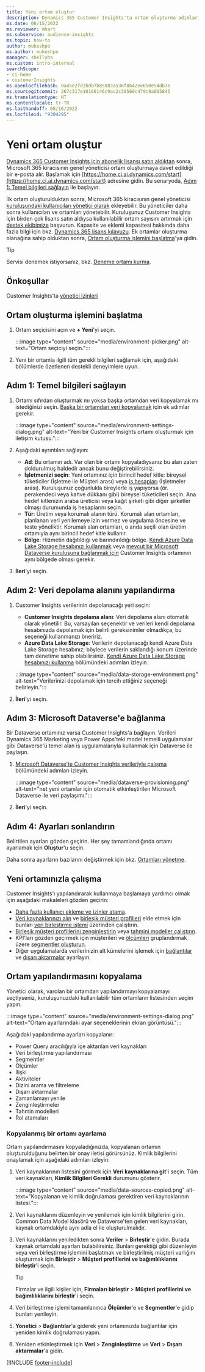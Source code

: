 ```yaml
---
title: Yeni ortam oluştur
description: Dynamics 365 Customer Insights'ta ortam oluşturma adımları.
ms.date: 08/15/2022
ms.reviewer: mhart
ms.subservice: audience-insights
ms.topic: how-to
author: mukeshpo
ms.author: mukeshpo
manager: shellyha
ms.custom: intro-internal
searchScope:
- ci-home
- customerInsights
ms.openlocfilehash: 0a45e2fd2bdb7b85883a536f8b42ee650e54db7e
ms.sourcegitcommit: 267c317e10166146c9ac2c30560c479c9a005845
ms.translationtype: HT
ms.contentlocale: tr-TR
ms.lasthandoff: 08/16/2022
ms.locfileid: "9304295"
---
```

# <a name="create-a-new-environment"></a>Yeni ortam oluştur

[Dynamics 365 Customer Insights için abonelik lisansı satın aldıktan](paid-license.md) sonra, Microsoft 365 kiracısının genel yöneticisi ortam oluşturmaya davet edildiği bir e-posta alır. Başlamak için [https://home.ci.ai.dynamics.com/start](https://home.ci.ai.dynamics.com/start) adresine gidin. Bu senaryoda, [Adım 1: Temel bilgileri sağlayın](#step-1-provide-basic-information) ile başlayın.

İlk ortam oluşturulduktan sonra, Microsoft 365 kiracısının genel yöneticisi [kuruluşundaki kullanıcıları yönetici olarak](permissions.md) ekleyebilir. Bu yöneticiler daha sonra kullanıcıları ve ortamları yönetebilir. Kuruluşunuz Customer Insights için birden çok lisans satın aldıysa kullanılabilir ortam sayısını artırmak için [destek ekibimize](https://go.microsoft.com/fwlink/?linkid=2079641) başvurun. Kapasite ve eklenti kapasitesi hakkında daha fazla bilgi için bkz. [Dynamics 365 lisans kılavuzu](https://go.microsoft.com/fwlink/?LinkId=866544). Ek ortamlar oluşturma olanağına sahip olduktan sonra, [Ortam oluşturma işlemini başlatma](#start-the-environment-creation-process)'ya gidin.

> [!TIP]
> Servisi denemek istiyorsanız, bkz. [Deneme ortamı kurma](trial-signup.md).

## <a name="prerequisites"></a>Önkoşullar

Customer Insights'ta [yönetici izinleri](permissions.md)

## <a name="start-the-environment-creation-process"></a>Ortam oluşturma işlemini başlatma

1. Ortam seçicisini açın ve **+ Yeni**'yi seçin.
  
   :::image type="content" source="media/environment-picker.png" alt-text="Ortam seçiciyi seçin.":::

1. Yeni bir ortamla ilgili tüm gerekli bilgileri sağlamak için, aşağıdaki bölümlerde özetlenen destekli deneyimlere uyun.

## <a name="step-1-provide-basic-information"></a>Adım 1: Temel bilgileri sağlayın

1. Ortamı sıfırdan oluşturmak mı yoksa başka ortamdan veri kopyalamak mı istediğinizi seçin. [Başka bir ortamdan veri kopyalamak](#copy-the-environment-configuration) için ek adımlar gerekir.

   :::image type="content" source="media/environment-settings-dialog.png" alt-text="Yeni bir Customer Insights ortamı oluşturmak için iletişim kutusu.":::

1. Aşağıdaki ayrıntıları sağlayın:

   - **Ad**: Bu ortamın adı. Var olan bir ortamı kopyaladıysanız bu alan zaten doldurulmuş haldedir ancak bunu değiştirebilirsiniz.
   - **İşletmenizi seçin**: Yeni ortamınız için birincil hedef kitle: bireysel tüketiciler (İşletme ile Müşteri arası) veya [iş hesapları](work-with-business-accounts.md) (İşletmeler arası). Kuruluşunuz çoğunlukla bireylerle iş yapıyorsa (ör. perakendeci veya kahve dükkanı gibi) bireysel tüketicileri seçin. Ana hedef kitlenizin araba üreticisi veya kağıt şirketi gibi diğer şirketler olması durumunda iş hesaplarını seçin.
   - **Tür**: Üretim veya korumalı alanın türü. Korumalı alan ortamları, planlanan veri yenilemeye izin vermez ve uygulama öncesine ve teste yöneliktir. Korumalı alan ortamları, o anda seçili olan üretim ortamıyla aynı birincil hedef kitle kullanır.
   - **Bölge**: Hizmetin dağıtıldığı ve barındırıldığı bölge. [Kendi Azure Data Lake Storage hesabınızı kullanmak](own-data-lake-storage.md) veya [mevcut bir Microsoft Dataverse kuruluşuna bağlanmak için](customer-insights-dataverse.md) Customer Insights ortamının aynı bölgede olması gerekir.

1. **İleri**'yi seçin.

## <a name="step-2-configure-data-storage"></a>Adım 2: Veri depolama alanını yapılandırma

1. Customer Insights verilerinin depolanacağı yeri seçin:

   - **Customer Insights depolama alanı**: Veri depolama alanı otomatik olarak yönetilir. Bu, varsayılan seçenektir ve verileri kendi depolama hesabınızda depolamak için belirli gereksinimler olmadıkça, bu seçeneği kullanmanızı öneririz.
   - **Azure Data Lake Storage**: Verilerin depolanacağı kendi Azure Data Lake Storage hesabınız; böylece verilerin saklandığı konum üzerinde tam denetime sahip olabilirsiniz. [Kendi Azure Data Lake Storage hesabınızı kullanma](own-data-lake-storage.md) bölümündeki adımları izleyin.

   :::image type="content" source="media/data-storage-environment.png" alt-text="Verilerinizi depolamak için tercih ettiğiniz seçeneği belirleyin.":::

1. **İleri**'yi seçin.

## <a name="step-3-connect-to-microsoft-dataverse"></a>Adım 3: Microsoft Dataverse'e bağlanma

Bir Dataverse ortamınız varsa Customer Insights'a bağlayın. Verileri Dynamics 365 Marketing veya Power Apps'teki model temelli uygulamalar gibi Dataverse'ü temel alan iş uygulamalarıyla kullanmak için Dataverse ile paylaşın.

1. [Microsoft Dataverse'te Customer Insights verileriyle çalışma](customer-insights-dataverse.md) bölümündeki adımları izleyin.

   :::image type="content" source="media/dataverse-provisioning.png" alt-text="net yeni ortamlar için otomatik etkinleştirilen Microsoft Dataverse ile veri paylaşımı.":::

1. **İleri**'yi seçin.

## <a name="step-4-finalize-the-settings"></a>Adım 4: Ayarları sonlandırın

Belirtilen ayarları gözden geçirin. Her şey tamamlandığında ortamı ayarlamak için **Oluştur**'u seçin.

Daha sonra ayarların bazılarını değiştirmek için bkz. [Ortamları yönetme](manage-environments.md).

## <a name="work-with-your-new-environment"></a>Yeni ortamınızla çalışma

Customer Insights'ı yapılandırarak kullanmaya başlamaya yardımcı olmak için aşağıdaki makaleleri gözden geçirin:

- [Daha fazla kullanıcı ekleme ve izinler atama](permissions.md).
- [Veri kaynaklarınızı alın](data-sources.md) ve [birleşik müşteri profilleri](customer-profiles.md) elde etmek için bunları [veri birleştirme işlemi](data-unification.md) üzerinden çalıştırın.
- [Birleşik müşteri profillerini zenginleştirin](enrichment-hub.md) veya [tahmini modeller çalıştırın](predictions-overview.md).
- KPI'ları gözden geçirmek için müşterileri ve [ölçümleri](measures.md) gruplandırmak üzere [segmentler oluşturun](segments.md).
- Diğer uygulamalarda verilerinizin alt kümelerini işlemek için [bağlantılar](connections.md) ve [dışarı aktarmalar](export-destinations.md) ayarlayın.

## <a name="copy-the-environment-configuration"></a>Ortam yapılandırmasını kopyalama

Yönetici olarak, varolan bir ortamdan yapılandırmayı kopyalamayı seçtiyseniz, kuruluşunuzdaki kullanılabilir tüm ortamların listesinden seçim yapın.

:::image type="content" source="media/environment-settings-dialog.png" alt-text="Ortam ayarlarındaki ayar seçeneklerinin ekran görüntüsü.":::

Aşağıdaki yapılandırma ayarları kopyalanır:

- Power Query aracılığıyla içe aktarılan veri kaynakları
- Veri birleştirme yapılandırması
- Segmentler
- Ölçümler
- İlişki
- Aktiviteler
- Dizini arama ve filtreleme
- Dışarı aktarmalar
- Zamanlamayı yenile
- Zenginleştirmeler
- Tahmin modelleri
- Rol atamaları

### <a name="set-up-a-copied-environment"></a>Kopyalanmış bir ortamı ayarlama

Ortam yapılandırmasını kopyaladığınızda, kopyalanan ortamın oluşturulduğunu belirten bir onay iletisi görürsünüz. Kimlik bilgilerini onaylamak için aşağıdaki adımları izleyin:

1. Veri kaynaklarının listesini görmek için **Veri kaynaklarına git**'i seçin. Tüm veri kaynakları, **Kimlik Bilgileri Gerekli** durumunu gösterir.

   :::image type="content" source="media/data-sources-copied.png" alt-text="Kopyalanan ve kimlik doğrulaması gerektiren veri kaynaklarının listesi.":::

1. Veri kaynaklarını düzenleyin ve yenilemek için kimlik bilgilerini girin. Common Data Model klasörü ve Dataverse'ten gelen veri kaynakları, kaynak ortamdakiyle aynı adla el ile oluşturulmalıdır.

1. Veri kaynaklarını yeniledikten sonra **Veriler** > **Birleştir**'e gidin. Burada kaynak ortamdaki ayarları bulabilirsiniz. Bunları gerektiği gibi düzenleyin veya veri birleştirme işlemini başlatmak ve birleştirilmiş müşteri varlığını oluşturmak için **Birleştir** > **Müşteri profillerini ve bağımlılıklarını birleştir**'i seçin.

   > [!TIP]
   > Firmalar ve ilgili kişiler için, **Firmaları birleştir** >  **Müşteri profillerini ve bağımlılıklarını birleştir**'i seçin.

1. Veri birleştirme işlemi tamamlanınca **Ölçümler**'e ve **Segmentler**'e gidip bunları yenileyin.

1. **Yönetici** > **Bağlantılar**'a giderek yeni ortamınızda bağlantılar için yeniden kimlik doğrulaması yapın.

1. Yeniden etkinleştirmek için **Veri** > **Zenginleştirme** ve **Veri** > **Dışarı aktarmalar**'a gidin.

[!INCLUDE [footer-include](includes/footer-banner.md)]

